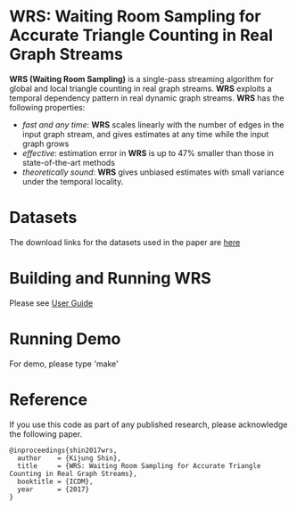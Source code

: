 WRS: Waiting Room Sampling for Accurate Triangle Counting in Real Graph Streams
========================

**WRS (Waiting Room Sampling)** is a single-pass streaming algorithm for global and local triangle counting in real graph streams. 
**WRS** exploits a temporal dependency pattern in real dynamic graph streams.
**WRS** has the following properties: 
 * *fast and any time*: **WRS** scales linearly with the number of edges in the input graph stream, and gives estimates at any time while the input graph grows
 * *effective*: estimation error in **WRS** is up to 47% smaller than those in state-of-the-art methods
 * *theoretically sound*: **WRS** gives unbiased estimates with small variance under the temporal locality.

Datasets
========================
The download links for the datasets used in the paper are [here](http://www.cs.cmu.edu/~kijungs/codes/wrs/)

Building and Running WRS
========================
Please see [User Guide](user_guide.pdf)

Running Demo
========================
For demo, please type 'make'

Reference
========================
If you use this code as part of any published research, please acknowledge the following paper.
```
@inproceedings{shin2017wrs,
  author    = {Kijung Shin},
  title     = {WRS: Waiting Room Sampling for Accurate Triangle Counting in Real Graph Streams},
  booktitle = {ICDM},
  year      = {2017}
}
```
